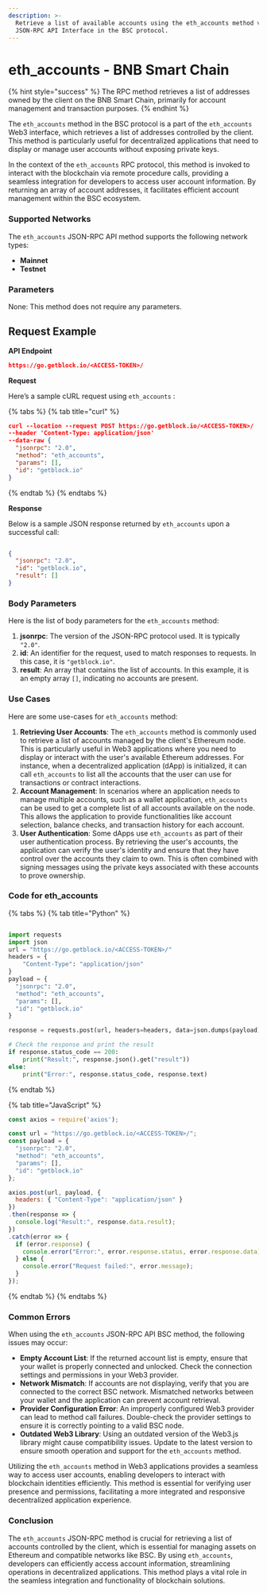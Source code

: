 ```yaml
---
description: >-
  Retrieve a list of available accounts using the eth_accounts method via the
  JSON-RPC API Interface in the BSC protocol.
---
```


# eth\_accounts - BNB Smart Chain

{% hint style="success" %}
The RPC method retrieves a list of addresses owned by the client on the BNB Smart Chain, primarily for account management and transaction purposes.
{% endhint %}

The `eth_accounts` method in the BSC protocol is a part of the `eth_accounts` Web3 interface, which retrieves a list of addresses controlled by the client. This method is particularly useful for decentralized applications that need to display or manage user accounts without exposing private keys.

In the context of the `eth_accounts` RPC protocol, this method is invoked to interact with the blockchain via remote procedure calls, providing a seamless integration for developers to access user account information. By returning an array of account addresses, it facilitates efficient account management within the BSC ecosystem.

### Supported Networks

The `eth_accounts` JSON-RPC API method supports the following network types:

* **Mainnet**
* **Testnet**

### Parameters

None: This method does not require any parameters.

## Request Example

**API Endpoint**

```json
https://go.getblock.io/<ACCESS-TOKEN>/
```

**Request**

Here’s a sample cURL request using `eth_accounts` :

{% tabs %}
{% tab title="curl" %}
```json
curl --location --request POST https://go.getblock.io/<ACCESS-TOKEN>/
--header 'Content-Type: application/json' 
--data-raw {
  "jsonrpc": "2.0",
  "method": "eth_accounts",
  "params": [],
  "id": "getblock.io"
}
```
{% endtab %}
{% endtabs %}

**Response**

Below is a sample JSON response returned by `eth_accounts` upon a successful call:

```json

{
  "jsonrpc": "2.0",
  "id": "getblock.io",
  "result": []
}

```

### Body Parameters

Here is the list of body parameters for the `eth_accounts` method:

1. **jsonrpc**: The version of the JSON-RPC protocol used. It is typically `"2.0"`.
2. **id**: An identifier for the request, used to match responses to requests. In this case, it is `"getblock.io"`.
3. **result**: An array that contains the list of accounts. In this example, it is an empty array `[]`, indicating no accounts are present.

### Use Cases

Here are some use-cases for `eth_accounts` method:

1. **Retrieving User Accounts**: The `eth_accounts` method is commonly used to retrieve a list of accounts managed by the client's Ethereum node. This is particularly useful in Web3 applications where you need to display or interact with the user's available Ethereum addresses. For instance, when a decentralized application (dApp) is initialized, it can call `eth_accounts` to list all the accounts that the user can use for transactions or contract interactions.
2. **Account Management**: In scenarios where an application needs to manage multiple accounts, such as a wallet application, `eth_accounts` can be used to get a complete list of all accounts available on the node. This allows the application to provide functionalities like account selection, balance checks, and transaction history for each account.
3. **User Authentication**: Some dApps use `eth_accounts` as part of their user authentication process. By retrieving the user's accounts, the application can verify the user's identity and ensure that they have control over the accounts they claim to own. This is often combined with signing messages using the private keys associated with these accounts to prove ownership.

### Code for eth\_accounts

{% tabs %}
{% tab title="Python" %}
```python

import requests
import json
url = "https://go.getblock.io/<ACCESS-TOKEN>/"
headers = {
    "Content-Type": "application/json"
}
payload = {
  "jsonrpc": "2.0",
  "method": "eth_accounts",
  "params": [],
  "id": "getblock.io"
}

response = requests.post(url, headers=headers, data=json.dumps(payload))

# Check the response and print the result
if response.status_code == 200:
    print("Result:", response.json().get("result"))
else:
    print("Error:", response.status_code, response.text)

```
{% endtab %}

{% tab title="JavaScript" %}
```javascript
const axios = require('axios');

const url = "https://go.getblock.io/<ACCESS-TOKEN>/";
const payload = {
  "jsonrpc": "2.0",
  "method": "eth_accounts",
  "params": [],
  "id": "getblock.io"
};

axios.post(url, payload, {
  headers: { "Content-Type": "application/json" }
})
.then(response => {
  console.log("Result:", response.data.result);
})
.catch(error => {
  if (error.response) {
    console.error("Error:", error.response.status, error.response.data);
  } else {
    console.error("Request failed:", error.message);
  }
});
```
{% endtab %}
{% endtabs %}

### Common Errors

When using the `eth_accounts` JSON-RPC API BSC method, the following issues may occur:

* **Empty Account List**: If the returned account list is empty, ensure that your wallet is properly connected and unlocked. Check the connection settings and permissions in your Web3 provider.
* **Network Mismatch**: If accounts are not displaying, verify that you are connected to the correct BSC network. Mismatched networks between your wallet and the application can prevent account retrieval.
* **Provider Configuration Error**: An improperly configured Web3 provider can lead to method call failures. Double-check the provider settings to ensure it is correctly pointing to a valid BSC node.
* **Outdated Web3 Library**: Using an outdated version of the Web3.js library might cause compatibility issues. Update to the latest version to ensure smooth operation and support for the `eth_accounts` method.

Utilizing the `eth_accounts` method in Web3 applications provides a seamless way to access user accounts, enabling developers to interact with blockchain identities efficiently. This method is essential for verifying user presence and permissions, facilitating a more integrated and responsive decentralized application experience.

### Conclusion

The `eth_accounts` JSON-RPC method is crucial for retrieving a list of accounts controlled by the client, which is essential for managing assets on Ethereum and compatible networks like BSC. By using `eth_accounts`, developers can efficiently access account information, streamlining operations in decentralized applications. This method plays a vital role in the seamless integration and functionality of blockchain solutions.
